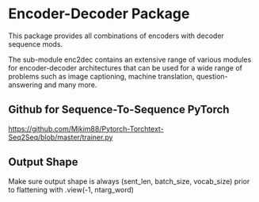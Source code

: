 # Encoder-Decoder Package

This package provides all combinations of encoders with decoder sequence mods.

The sub-module enc2dec contains an extensive range of various modules for encoder-decoder
architectures that can be used for a wide range of problems such as image captioning, 
machine translation, question-answering and many more.

## Github for Sequence-To-Sequence PyTorch
https://github.com/Mjkim88/Pytorch-Torchtext-Seq2Seq/blob/master/trainer.py

## Output Shape

Make sure output shape is always (sent_len, batch_size, vocab_size) prior 
to flattening with .view(-1, ntarg_word)



